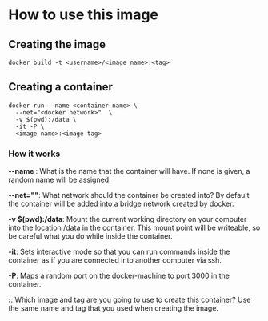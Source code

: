 # How to use this image

## Creating the image

```
docker build -t <username>/<image name>:<tag>
```

## Creating a container

```
docker run --name <container name> \
  --net="<docker network>"  \
  -v $(pwd):/data \
  -it -P \
  <image name>:<image tag>
```

### How it works

**--name <container name>**: What is the name that the container will have. If none is given, a random name will be assigned.

**--net="<docker network>"**: What network should the container be created into? By default the container will be added into a bridge network created by docker.

**-v $(pwd):/data**: Mount the current working directory on your computer into the location /data in the container. This mount point will be writeable, so be careful what you do while inside the container.

**-it**: Sets interactive mode so that you can run commands inside the container as if you are connected into another computer via ssh.

**-P**: Maps a random port on the docker-machine to port 3000 in the container.

**<image name>:<image tag>**: Which image and tag are you going to use to create this container? Use the same name and tag that you used when creating the image.
